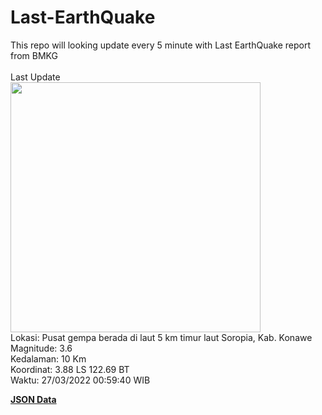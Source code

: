 # Last-EarthQuake
This repo will looking update every 5 minute with Last EarthQuake report from BMKG
<br>
<br>
Last Update
<br>
<img src="https://ews.bmkg.go.id/TEWS/data/20220327005940.mmi.jpg" width="400"/>
<br>
Lokasi: Pusat gempa berada di laut 5 km timur laut Soropia, Kab. Konawe <br>
Magnitude: 3.6 <br>
Kedalaman: 10 Km <br>
Koordinat: 3.88 LS 122.69 BT <br>
Waktu: 27/03/2022 00:59:40 WIB <br>

<a href="./data/data.json">**JSON Data**</a>
